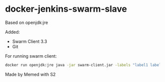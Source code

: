 docker-jenkins-swarm-slave
===========

Based on openjdk:jre

Added:

- Swarm Client 3.3
- Git

For running swarm client:

```bash
docker run openjdk:jre java -jar swarm-client.jar -labels "label1 label2 label3" -master "http://your.ci.url" -mode exclusive -password PASSWORD -username USERNAME
```

Made by Memed with S2